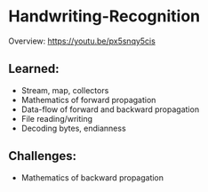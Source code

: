 # Handwriting-Recognition
Overview: https://youtu.be/px5snqy5cis

## Learned:
- Stream, map, collectors
- Mathematics of forward propagation
- Data-flow of forward and backward propagation
- File reading/writing
- Decoding bytes, endianness 

## Challenges:
- Mathematics of backward propagation
